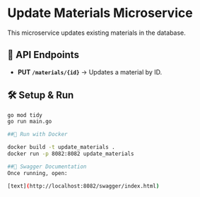 # Update Materials Microservice

This microservice updates existing materials in the database.

## 🚀 API Endpoints

- **PUT `/materials/{id}`** → Updates a material by ID.

## 🛠 Setup & Run

```sh
go mod tidy
go run main.go

##🐳 Run with Docker

docker build -t update_materials .
docker run -p 8082:8082 update_materials

##📄 Swagger Documentation
Once running, open:

[text](http://localhost:8082/swagger/index.html)